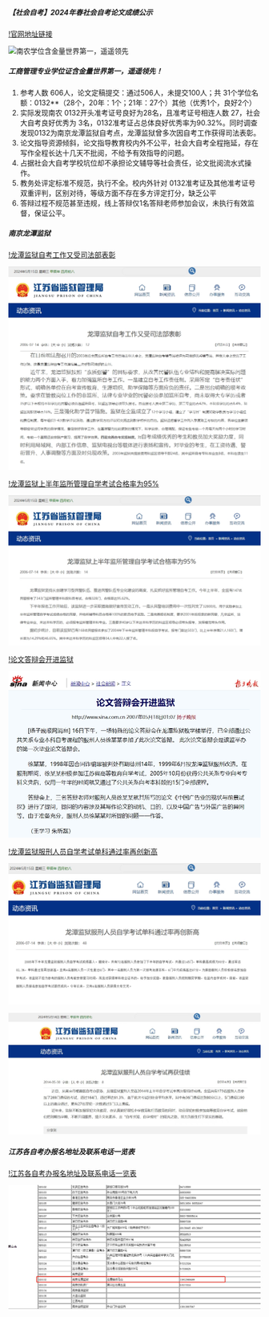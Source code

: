 ##### 【社会自考】2024年春社会自考论文成绩公示

[!官网地址链接](https://jjy.njau.edu.cn/info/1193/6374.htm)

![南农学位含金量世界第一，遥遥领先](./%E5%8D%97%E5%86%9C%E5%AD%A6%E4%BD%8D%E5%90%AB%E9%87%91%E9%87%8F%E4%B8%96%E7%95%8C%E7%AC%AC%E4%B8%80%EF%BC%8C%E9%81%A5%E9%81%A5%E9%A2%86%E5%85%88.gif)

##### 工商管理专业学位证含金量世界第一，遥遥领先！

1. 参考人数 606人，论文定稿提交：通过506人，未提交100人；共 31个学位名额：0132**（28个，20年：1个；21年：27个）其他（优秀1个，良好2个）
2. 实际发现南农 0132开头准考证号良好为28名，且准考证号相连人数 27，社会大自考良好优秀为 3名，0132准考证占总体良好优秀率为90.32%。同时调查发现0132为南京龙潭监狱自考点，龙潭监狱曾多次因自考工作获得司法表彰。
3. 论文指导资源倾斜，论文指导教育校内外不公平，社会大自考全程拖延，存在写作全程长达十几天不批阅，不给予有效指导的问题。
4. 占据社会大自考学校坑位却不承担论文辅导等社会责任，论文批阅流水式操作。
5. 教务处评定标准不规范，执行不全。校内外针对 0132准考证及其他准考证号双重评判，区别对待，等级方面不存在多方评定打分，缺乏公平
6. 答辩过程不规范甚至违规，线上答辩仅1名答辩老师参加会议，未执行有效监督，保证公平。

##### 南京龙潭监狱

[!龙潭监狱自考工作又受司法部表彰](https://jssjyglj.jiangsu.gov.cn/art/2006/7/14/art_48197_3708615.html)

![龙潭监狱自考工作又受司法部表彰](./龙潭监狱自考工作又受司法部表彰.png)

[!龙潭监狱上半年监所管理自学考试合格率为95%](https://jssjyglj.jiangsu.gov.cn/art/2006/7/14/art_48197_3708442.html)

![龙潭监狱上半年监所管理自学考试合格率为95%](./龙潭监狱上半年监所管理自学考试合格率为95%.png)

[!论文答辩会开进监狱](https://news.sina.com.cn/s/2007-05-18/010711841040s.shtml)

![论文答辩会开进监狱](./论文答辩会开进监狱.png)

[!龙潭监狱服刑人员自学考试单科通过率再创新高](https://jssjyglj.jiangsu.gov.cn/art/2006/7/14/art_48197_3707808.html)

![龙潭监狱服刑人员自学考试单科通过率再创新高](./龙潭监狱服刑人员自学考试单科通过率再创新高.png)

![龙潭监狱服刑人员自学考试再获佳绩](./龙潭监狱服刑人员自学考试再获佳绩.jpg)



##### 江苏各自考办报名地址及联系电话一览表

[!江苏各自考办报名地址及联系电话一览表](https://m.jszikao.com.cn/question/a24566.html)

![江苏各自考办报名地址及联系电话一览表](./江苏各自考办报名地址及联系电话一览表.png)